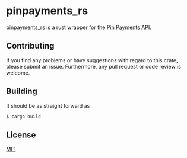 # pinpayments_rs

pinpayments_rs is a rust wrapper for the [Pin Payments API](https://pinpayments.com/developers/api-reference/).

## Contributing

If you find any problems or have suggestions with regard to this crate, please submit an issue. Furthermore, any pull request or code review is welcome.

## Building

It should be as straight forward as

```sh
$ cargo build
```
## License

[MIT](./LICENSE)
